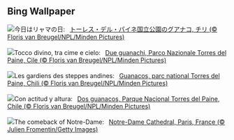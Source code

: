 ## Bing Wallpaper
![](https://www.bing.com/th?id=OHR.GuanacosChile_JA-JP8670867516_UHD.jpg&w=1000)今日はリャマの日:&nbsp;&ensp;[トーレス・デル・パイネ国立公園のグアナコ, チリ (© Floris van Breugel/NPL/Minden Pictures)](https://www.bing.com/th?id=OHR.GuanacosChile_JA-JP8670867516_UHD.jpg)
<br><br/>
![](https://www.bing.com/th?id=OHR.GuanacosChile_IT-IT7114739436_UHD.jpg&w=1000)Tocco divino, tra cime e cielo:&nbsp;&ensp;[Due guanachi, Parco Nazionale Torres del Paine, Cile (© Floris van Breugel/NPL/Minden Pictures)](https://www.bing.com/th?id=OHR.GuanacosChile_IT-IT7114739436_UHD.jpg)
<br><br/>
![](https://www.bing.com/th?id=OHR.GuanacosChile_FR-FR0722338222_UHD.jpg&w=1000)Les gardiens des steppes andines:&nbsp;&ensp;[Guanacos, parc national Torres del Paine, Chili (© Floris van Breugel/NPL/Minden Pictures)](https://www.bing.com/th?id=OHR.GuanacosChile_FR-FR0722338222_UHD.jpg)
<br><br/>
![](https://www.bing.com/th?id=OHR.GuanacosChile_ES-ES7160765444_UHD.jpg&w=1000)Con actitud y altura:&nbsp;&ensp;[Dos guanacos, Parque Nacional Torres del Paine, Chile (© Floris van Breugel/NPL/Minden Pictures)](https://www.bing.com/th?id=OHR.GuanacosChile_ES-ES7160765444_UHD.jpg)
<br><br/>
![](https://www.bing.com/th?id=OHR.ReopeningNotreDame_EN-GB4181670261_UHD.jpg&w=1000)The comeback of Notre-Dame:&nbsp;&ensp;[Notre-Dame Cathedral, Paris, France (© Julien Fromentin/Getty Images)](https://www.bing.com/th?id=OHR.ReopeningNotreDame_EN-GB4181670261_UHD.jpg)
<br><br/>
